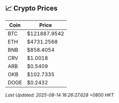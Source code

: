 ## 📈 Crypto Prices

| Coin | Price |
| ---- | ----- |
| BTC | $121887.9542 |
| ETH | $4731.2568 |
| BNB | $858.4054 |
| CRV | $1.0018 |
| ARB | $0.5409 |
| OKB | $102.7335 |
| DOGE | $0.2432 |

_Last Updated: 2025-08-14 16:26:27.628 +0800 HKT_